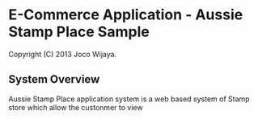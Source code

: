 E-Commerce Application - Aussie Stamp Place Sample
================
Copyright (C) 2013 Joco Wijaya.

<h2>System Overview</h2>

Aussie Stamp Place application system is a web based system of Stamp store which allow the custonmer to view 
